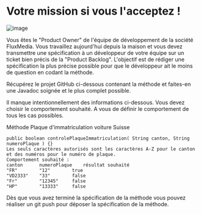 # Votre mission si vous l'acceptez !
![image](https://github.com/emf-info-226b/Immatriculation-Javadoc/assets/3630367/a01269d2-0ad3-403d-86c5-622a2f895375)

Vous êtes le "Product Owner" de l'équipe de développement de la société FluxMedia. Vous travaillez aujourd'hui depuis la maison et vous devez transmettre une spécification à un développeur de votre équipe sur un ticket bien précis de la "Product Backlog".
L'objectif est de rédiger une spécification la plus précise possible pour que le développeur ait le moins de question en codant la méthode.

Récupérez le projet GitHub ci-dessous contenant la méthode et faites-en une Javadoc soignée et le plus complet possible. 

Il manque intentionnellement des informations ci-dessous. Vous devez choisir le comportement souhaité. A vous de définir le comportement de tous les cas possibles.

Méthode Plaque d'immatriculation voiture Suisse

```
public boolean controlePlaqueImmatriculation( String canton, String numeroPlaque ) {}
Les seuls caractères autorisés sont les caractères A-Z pour le canton et des numéros pour le numéro de plaque.  
Comportement souhaité :
canton		numeroPlaque	résultat souhaité
"FR"		"12"		true
"VD2333"	"33"		false
"Fr"		"12345"		false
"HP"		"13333"		false
```
Dès que vous avez terminé la spécification de la méthode vous pouvez réaliser un git push pour déposer la spécification de la méthode.
